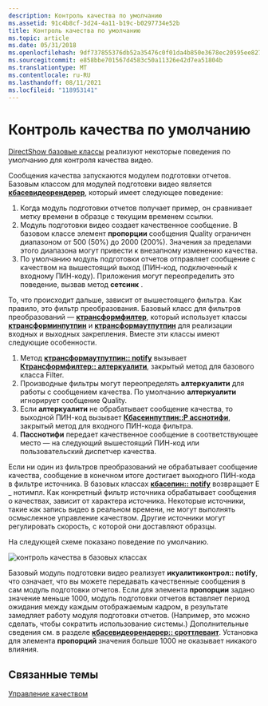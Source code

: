 ```yaml
---
description: Контроль качества по умолчанию
ms.assetid: 91c4b8cf-3d24-4a11-b19c-b0297734e52b
title: Контроль качества по умолчанию
ms.topic: article
ms.date: 05/31/2018
ms.openlocfilehash: 9df737855376db52a35476c0f01da4b850e3678ec20595ee82720b7b928237ee
ms.sourcegitcommit: e858bbe701567d4583c50a11326e42d7ea51804b
ms.translationtype: MT
ms.contentlocale: ru-RU
ms.lasthandoff: 08/11/2021
ms.locfileid: "118953141"
---
```

# <a name="default-quality-control"></a>Контроль качества по умолчанию

[DirectShow базовые классы](directshow-base-classes.md) реализуют некоторые поведения по умолчанию для контроля качества видео.

Сообщения качества запускаются модулем подготовки отчетов. Базовым классом для модулей подготовки видео является [**кбасевидеорендерер**](cbasevideorenderer.md), который имеет следующее поведение:

1.  Когда модуль подготовки отчетов получает пример, он сравнивает метку времени в образце с текущим временем ссылки.
2.  Модуль подготовки видео создает качественное сообщение. В базовом классе элемент **пропорции** сообщения Quality ограничен диапазоном от 500 (50%) до 2000 (200%). Значения за пределами этого диапазона могут привести к внезапному изменению качества.
3.  По умолчанию модуль подготовки отчетов отправляет сообщение с качеством на вышестоящий выход (ПИН-код, подключенный к входному ПИН-коду). Приложения могут переопределить это поведение, вызвав метод **сетсинк** .

То, что происходит дальше, зависит от вышестоящего фильтра. Как правило, это фильтр преобразования. Базовый класс для фильтров преобразований — [**ктрансформфилтер**](ctransformfilter.md), который использует классы [**ктрансформинпутпин**](ctransforminputpin.md) и [**ктрансформаутпутпин**](ctransformoutputpin.md) для реализации входных и выходных закрепления. Вместе эти классы имеют следующие особенности.

1.  Метод [**ктрансформаутпутпин:: notify**](ctransformoutputpin-notify.md) вызывает [**Ктрансформфилтер:: алтеркуалити**](ctransformfilter-alterquality.md), закрытый метод для базового класса Filter.
2.  Производные фильтры могут переопределять **алтеркуалити** для работы с сообщением качества. По умолчанию **алтеркуалити** игнорирует сообщение Quality.
3.  Если **алтеркуалити** не обрабатывает сообщение качества, то выходной ПИН-код вызывает [**Кбасеинпутпин::P асснотифи**](cbaseinputpin-passnotify.md), закрытый метод для входного ПИН-кода фильтра.
4.  **Пасснотифи** передает качественное сообщение в соответствующее место — на следующий вышестоящий ПИН-код или пользовательский диспетчер качества.

Если ни один из фильтров преобразований не обрабатывает сообщение качества, сообщение в конечном итоге достигает выходного ПИН-кода в фильтре источника. В базовых классах [**кбасепин:: notify**](cbasepin-notify.md) возвращает E \_ нотимпл. Как конкретный фильтр источника обрабатывает сообщения о качествах, зависит от характера источника. Некоторые источники, такие как запись видео в реальном времени, не могут выполнять осмысленное управление качеством. Другие источники могут регулировать скорость, с которой они доставляют образцы.

На следующей схеме показано поведение по умолчанию.

![контроль качества в базовых классах](images/quality-control.png)

Базовый модуль подготовки видео реализует **икуалитиконтрол:: notify**, что означает, что вы можете передавать качественные сообщения в сам модуль подготовки отчетов. Если для элемента **пропорции** задано значение меньше 1000, модуль подготовки отчетов вставляет период ожидания между каждым отображаемым кадром, в результате замедляет работу модуля подготовки отчетов. (Например, это можно сделать, чтобы сократить использование системы.) Дополнительные сведения см. в разделе [**кбасевидеорендерер:: сроттлеваит**](cbasevideorenderer-throttlewait.md). Установка для элемента **пропорций** значения больше 1000 не оказывает никакого влияния.

## <a name="related-topics"></a>Связанные темы

<dl> <dt>

[Управление качеством](quality-control-management.md)
</dt> </dl>

 

 



